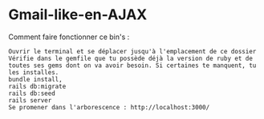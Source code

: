 # Gmail-like-en-AJAX
Comment faire fonctionner ce bin's :

    Ouvrir le terminal et se déplacer jusqu'à l'emplacement de ce dossier
    Vérifie dans le gemfile que tu possède déjà la version de ruby et de toutes ses gems dont on va avoir besoin. Si certaines te manquent, tu les installes.
    bundle install,
    rails db:migrate
    rails db:seed
    rails server
    Se promener dans l'arborescence : http://localhost:3000/
